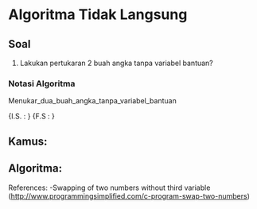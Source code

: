 # Algoritma Tidak Langsung

## Soal

1. Lakukan pertukaran 2 buah angka tanpa variabel bantuan?

### Notasi Algoritma
Menukar_dua_buah_angka_tanpa_variabel_bantuan

{I.S. : }
{F.S : }

Kamus:
---------


Algoritma:
--------- 


References: 
-Swapping of two numbers without third variable (http://www.programmingsimplified.com/c-program-swap-two-numbers)